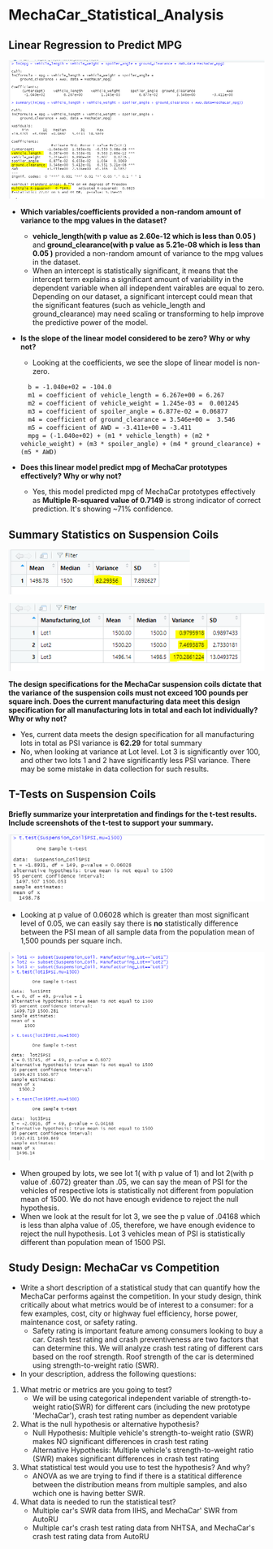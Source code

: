 # MechaCar_Statistical_Analysis
## Linear Regression to Predict MPG
![Linear Regression to Predict MPG](https://github.com/Meghajain84/MechaCar_Statistical_Analysis/blob/main/deliverable1.PNG)
* **Which variables/coefficients provided a non-random amount of variance to the mpg values in the dataset?**
   * **vehicle_length(with p value as 2.60e-12 which is less than 0.05 )** and **ground_clearance(with p value as 5.21e-08 which is less than 0.05 )** provided a non-random amount of variance to the mpg values in the dataset.
   * When an intercept is statistically significant, it means that the intercept term explains a significant amount of variability in the dependent variable when all independent vairables are equal to zero. Depending on our dataset, a significant intercept could mean that the significant features (such as vehicle_length and ground_clearance) may need scaling or transforming to help improve the predictive power of the model. 
    
* **Is the slope of the linear model considered to be zero? Why or why not?**
    * Looking at the coefficients, we see the slope of linear model is non-zero.
    >
        b = -1.040e+02 = -104.0
        m1 = coefficient of vehicle_length = 6.267e+00 = 6.267
        m2 = coefficient of vehicle_weight = 1.245e-03 =  0.001245
        m3 = coefficient of spoiler_angle = 6.877e-02 = 0.06877
        m4 = coefficient of ground_clearance = 3.546e+00 =  3.546
        m5 = coefficient of AWD = -3.411e+00 = -3.411
        mpg = (-1.040e+02) + (m1 * vehicle_length) + (m2 * vehicle_weight) + (m3 * spoiler_angle) + (m4 * ground_clearance) + (m5 * AWD)
* **Does this linear model predict mpg of MechaCar prototypes effectively? Why or why not?**
    * Yes, this model predicted mpg of MechaCar prototypes effectively as **Multiple R-squared value of 0.7149** is strong indicator of correct prediction. It's showing ~71% confidence.

## Summary Statistics on Suspension Coils
![Total](https://github.com/Meghajain84/MechaCar_Statistical_Analysis/blob/main/deliverable2_total_summary.PNG)

![Per Lot](https://github.com/Meghajain84/MechaCar_Statistical_Analysis/blob/main/deliverable2_lot_summary.PNG)

**The design specifications for the MechaCar suspension coils dictate that the variance of the suspension coils must not exceed 100 pounds per square inch. Does the current manufacturing data meet this design specification for all manufacturing lots in total and each lot individually? Why or why not?**
* Yes, current data meets the design specification for all manufacturing lots in total as PSI variance is **62.29** for total summary
* No, when looking at variance at Lot level. Lot 3 is significantly over 100, and other two lots 1 and 2 have significantly less PSI variance. There may be some mistake in data collection for such results. 

## T-Tests on Suspension Coils
**Briefly summarize your interpretation and findings for the t-test results. Include screenshots of the t-test to support your summary.**

![main](https://github.com/Meghajain84/MechaCar_Statistical_Analysis/blob/main/deliverable3_1.PNG)

* Looking at p value of 0.06028 which is greater than most significant level of 0.05, we can easily say there is **no** statistically difference between the PSI mean of all sample data from the population mean of 1,500 pounds per square inch. 

![lots test](https://github.com/Meghajain84/MechaCar_Statistical_Analysis/blob/main/deliverable3_2.PNG)

* When grouped by lots, we see lot 1( with p value of 1) and lot 2(with p value of .6072) greater than .05, we can say the mean of PSI for the vehicles of respective lots is statistically not different from population mean of 1500. We do not have enough evidence to reject the null hypothesis.
* When we look at the result for lot 3, we see the p value of .04168 which is less than alpha value of .05, therefore, we have enough evidence to reject the null hypothesis. Lot 3 vehicles mean of PSI is statistically different than population mean of 1500 PSI.


## Study Design: MechaCar vs Competition
* Write a short description of a statistical study that can quantify how the MechaCar performs against the competition. In your study design, think critically about what metrics would be of interest to a consumer: for a few examples, cost, city or highway fuel efficiency, horse power, maintenance cost, or safety rating.
    * Safety rating is important feature among consumers looking to buy a car. Crash test rating and crash preventiveness are two factors that can determine this. We will analyze crash test rating of different cars based on the roof strength. Roof strength of the car is determined using strength-to-weight ratio (SWR).
* In your description, address the following questions:
1) What metric or metrics are you going to test?
    * We will be using categorical independent variable of strength-to-weight ratio(SWR) for different cars (including the new prototype 'MechaCar'), crash test rating number as dependent variable
2) What is the null hypothesis or alternative hypothesis?
    * Null Hypothesis: Multiple vehicle's strength-to-weight ratio (SWR) makes NO significant differences in crash test rating
    * Alternative Hypothesis: Multiple vehicle's strength-to-weight ratio (SWR) makes significant differences in crash test rating
3) What statistical test would you use to test the hypothesis? And why?
    * ANOVA as we are trying to find if there is a statitical difference between the distribution means from multiple samples, and also wchich one is having better SWR.
4) What data is needed to run the statistical test?
    * Multiple car's SWR data from IIHS, and MechaCar' SWR from AutoRU 
    * Multiple car's crash test rating data from NHTSA, and MechaCar's crash test rating data from AutoRU



